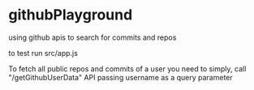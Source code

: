 # githubPlayground
using github apis to search for commits and repos

to test run src/app.js

To fetch all public repos and commits of a user you need to simply,
call "/getGithubUserData" API
passing username as a query parameter
